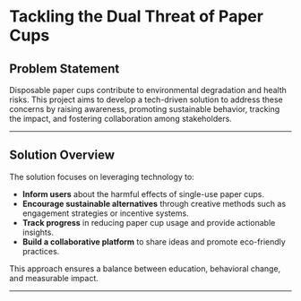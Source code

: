 # Tackling the Dual Threat of Paper Cups

## Problem Statement
Disposable paper cups contribute to environmental degradation and health risks. This project aims to develop a tech-driven solution to address these concerns by raising awareness, promoting sustainable behavior, tracking the impact, and fostering collaboration among stakeholders.

---

## Solution Overview
The solution focuses on leveraging technology to:  
- **Inform users** about the harmful effects of single-use paper cups.  
- **Encourage sustainable alternatives** through creative methods such as engagement strategies or incentive systems.  
- **Track progress** in reducing paper cup usage and provide actionable insights.  
- **Build a collaborative platform** to share ideas and promote eco-friendly practices.  

This approach ensures a balance between education, behavioral change, and measurable impact.

---

